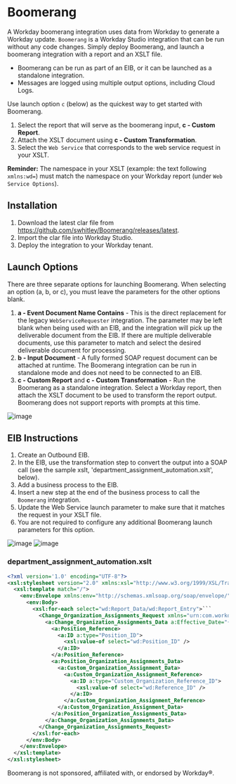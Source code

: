 # Boomerang

A Workday boomerang integration uses data from Workday to generate a Workday update.  `Boomerang` is a Workday Studio integration that can be run without any code changes. Simply deploy Boomerang, and launch a boomerang integration with a report and an XSLT file.

- Boomerang can be run as part of an EIB, or it can be launched as a standalone integration. 
- Messages are logged using multiple output options, including Cloud Logs.

Use launch option `c` (below) as the quickest way to get started with Boomerang. 
1. Select the report that will serve as the boomerang input, **c - Custom Report**.  
2. Attach the XSLT document using **c - Custom Transformation**.
3. Select the `Web Service` that corresponds to the web service request in your XSLT.

**Reminder:**  The namespace in your XSLT (example: the text following `xmlns:wd=`) must match the namespace on your Workday report (under `Web Service Options`).

## Installation
1. Download the latest clar file from https://github.com/swhitley/Boomerang/releases/latest.
2. Import the clar file into Workday Studio.
3. Deploy the integration to your Workday tenant.

## Launch Options

There are three separate options for launching Boomerang. When selecting an option (a, b, or c), you must leave the parameters for the other options blank.

1. **a - Event Document Name Contains** - This is the direct replacement for the legacy `WebServiceRequester` integration. The parameter may be left blank when being used with an EIB, and the integration will pick up the deliverable document from the EIB.  If there are multiple deliverable documents, use this parameter to match and select the desired deliverable document for processing.
2. **b - Input Document** - A fully formed SOAP request document can be attached at runtime. The Boomerang integration can be run in standalone mode and does not need to be connected to an EIB.
3. **c - Custom Report** and **c - Custom Transformation** - Run the Boomerang as a standalone integration.  Select a Workday report, then attach the XSLT document to be used to transform the report output. Boomerang does not support reports with prompts at this time.

![image](https://user-images.githubusercontent.com/413552/124685009-44ba2a80-de85-11eb-9632-e48dec777cf7.png)

## EIB Instructions

1. Create an Outbound EIB.
2. In the EIB, use the transformation step to convert the output into a SOAP call (see the sample xslt, 'department_assignment_automation.xslt', below).
3. Add a business process to the EIB.
4. Insert a new step at the end of the business process to call the `Boomerang` integration.
5. Update the Web Service launch parameter to make sure that it matches the request in your XSLT file. 
6. You are not required to configure any additional Boomerang launch parameters for this option.

![image](https://user-images.githubusercontent.com/413552/125008154-c2fa0680-e016-11eb-8551-dda6e78c8298.png)
![image](https://user-images.githubusercontent.com/413552/125008820-2c2e4980-e018-11eb-9dc9-5571b1126a2b.png)


### department_assignment_automation.xslt
```xml
<?xml version='1.0' encoding="UTF-8"?>
<xsl:stylesheet version="2.0" xmlns:xsl="http://www.w3.org/1999/XSL/Transform" xmlns:wd="urn:com.workday.report/Department_Assignment_Automation">
  <xsl:template match="/">
    <env:Envelope xmlns:env="http://schemas.xmlsoap.org/soap/envelope/" xmlns:xsd="http://www.w3.org/2001/XMLSchema">
      <env:Body>
        <xsl:for-each select="wd:Report_Data/wd:Report_Entry">```
          <Change_Organization_Assignments_Request xmlns="urn:com.workday/bsvc" xmlns:a="urn:com.workday/bsvc" a:version="v27.2">
            <a:Change_Organization_Assignments_Data a:Effective_Date="{format-date(current-date(), '[Y0001]-[M01]-[D01]')}">
              <a:Position_Reference>
                <a:ID a:type="Position_ID">
                  <xsl:value-of select="wd:Position_ID" />
                </a:ID>
              </a:Position_Reference>
              <a:Position_Organization_Assignments_Data>
                <a:Custom_Organization_Assignment_Data>
                  <a:Custom_Organization_Assignment_Reference>
                    <a:ID a:type="Custom_Organization_Reference_ID">
                      <xsl:value-of select="wd:Reference_ID" />
                    </a:ID>
                  </a:Custom_Organization_Assignment_Reference>
                </a:Custom_Organization_Assignment_Data>
              </a:Position_Organization_Assignments_Data>
            </a:Change_Organization_Assignments_Data>
          </Change_Organization_Assignments_Request>
        </xsl:for-each>
      </env:Body>
    </env:Envelope>
  </xsl:template>
</xsl:stylesheet>
```


Boomerang is not sponsored, affiliated with, or endorsed by Workday®.
